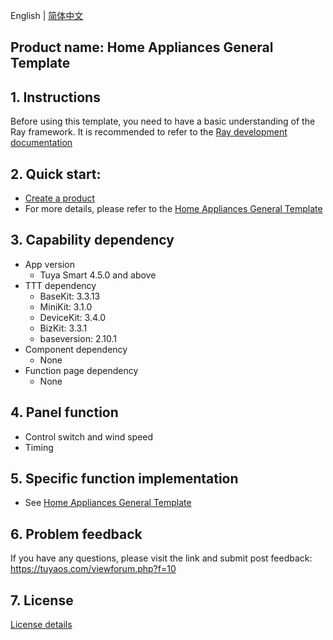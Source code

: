 English[](README.md) | [简体中文](README_zh.md)

## Product name: Home Appliances General Template

## 1. Instructions

Before using this template, you need to have a basic understanding of the Ray framework. It is recommended to refer to the [Ray development documentation](https://developer.tuya.com/cn/miniapp/develop/ray/guide/overview)

## 2. Quick start:

- [Create a product](https://developer.tuya.com/cn/miniapp-codelabs/codelabs/panel-fan/index.html#3)
- For more details, please refer to the [Home Appliances General Template](https://developer.tuya.com/cn/miniapp-codelabs/codelabs/panel-fan/index.html#0)

## 3. Capability dependency

- App version
  - Tuya Smart 4.5.0 and above
- TTT dependency
  - BaseKit: 3.3.13
  - MiniKit: 3.1.0
  - DeviceKit: 3.4.0
  - BizKit: 3.3.1
  - baseversion: 2.10.1
- Component dependency
  - None
- Function page dependency
  - None
  
## 4. Panel function

- Control switch and wind speed
- Timing

## 5. Specific function implementation

- See [Home Appliances General Template](https://developer.tuya.com/cn/miniapp-codelabs/codelabs/panel-fan/index.html#0)

## 6. Problem feedback

If you have any questions, please visit the link and submit post feedback: https://tuyaos.com/viewforum.php?f=10

## 7. License

[License details](LICENSE)
